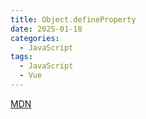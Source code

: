 ```yaml
---
title: Object.defineProperty
date: 2025-01-18
categories:
  - JavaScript
tags:
  - JavaScript
  - Vue
---
```

[MDN](https://developer.mozilla.org/zh-CN/docs/Web/JavaScript/Reference/Global_Objects/Object/defineProperty)

